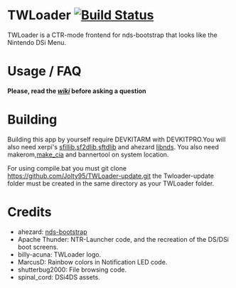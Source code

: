 # TWLoader [![Build Status](https://travis-ci.org/Jolty95/TWLoader.svg?branch=3dsx)](https://travis-ci.org/Jolty95/TWLoader)
TWLoader is a CTR-mode frontend for nds-bootstrap that looks like the Nintendo DSi Menu.

# Usage / FAQ

**Please, read the _[wiki](https://github.com/Robz8/TWLoader/wiki)_ before asking a question**

# Building

Building this app by yourself require DEVKITARM with DEVKITPRO.You will also need xerpi's [sfillib](https://github.com/xerpi/sfillib),[sf2dlib](https://github.com/xerpi/sf2dlib),[sftdlib](https://github.com/xerpi/sftdlib) and ahezard [libnds](https://github.com/ahezard/libnds). You also need makerom,[make_cia](https://github.com/ihaveamac/ctr_toolkit) and bannertool on system location.

For using compile.bat you must git clone https://github.com/Jolty95/TWLoader-update.git
the Twloader-update folder must be created in the same directory as your TWLoader folder.

# Credits

- ahezard: [nds-bootstrap](https://github.com/ahezard/nds-bootstrap)
- Apache Thunder: NTR-Launcher code, and the recreation of the DS/DSi boot screens.
- billy-acuna: TWLoader logo.
- MarcusD: Rainbow colors in Notification LED code.
- shutterbug2000: File browsing code.
- spinal_cord: DSi4DS assets.
